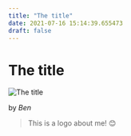```yaml
---
title: "The title"
date: 2021-07-16 15:14:39.655473
draft: false
---
```


# The title

![The title](../images/72bff3c3-e672-11eb-b469-60f262b60b65.png)

by *Ben*



> This is a logo about me! 😊
